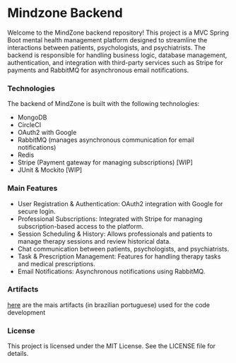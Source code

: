 # Mindzone Backend
Welcome to the MindZone backend repository! This project is a MVC Spring Boot mental health management platform designed to streamline the interactions between patients, psychologists, and psychiatrists. The backend is responsible for handling business logic, database management, authentication, and integration with third-party services such as Stripe for payments and RabbitMQ for asynchronous email notifications.

### Technologies
The backend of MindZone is built with the following technologies:

- MongoDB
- CircleCI
- OAuth2 with Google
- RabbitMQ (manages asynchronous communication for email notifications)
- Redis
- Stripe (Payment gateway for managing subscriptions) [WIP]
- JUnit & Mockito [WIP]

### Main Features
- User Registration & Authentication: OAuth2 integration with Google for secure login.
- Professional Subscriptions: Integrated with Stripe for managing subscription-based access to the platform.
- Session Scheduling & History: Allows professionals and patients to manage therapy sessions and review historical data.
- Chat communication between patients, psychologists, and psychiatrists.
- Task & Prescription Management: Features for handling therapy tasks and medical prescriptions.
- Email Notifications: Asynchronous notifications using RabbitMQ.

### Artifacts
[here](https://drive.google.com/drive/folders/1ixHqzBN6pkNcFI-PvrLeWtpIbmv76q8s?usp=sharing) are the mais artifacts (in brazilian portuguese) used for the code development

### License
This project is licensed under the MIT License. See the LICENSE file for details.
